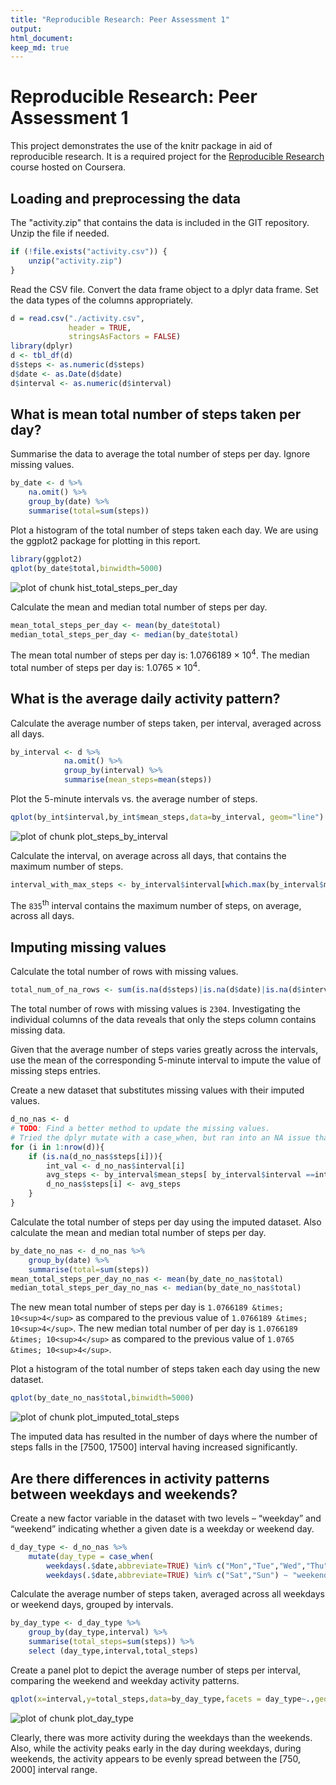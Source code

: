 ```yaml
---
title: "Reproducible Research: Peer Assessment 1"
output: 
html_document:
keep_md: true
---
```

# Reproducible Research: Peer Assessment 1
This project demonstrates the use of the knitr package in aid of reproducible research. It is a required project for the [Reproducible Research](https://www.coursera.org/learn/reproducible-research/home) course hosted on Coursera.

## Loading and preprocessing the data
The "activity.zip" that contains the data is included in the GIT repository. Unzip the file if needed.

```r
if (!file.exists("activity.csv")) {
    unzip("activity.zip")
}
```
Read the CSV file. Convert the data frame object to a dplyr data frame. Set the data types of the columns appropriately.

```r
d = read.csv("./activity.csv",
             header = TRUE,
             stringsAsFactors = FALSE)
library(dplyr)
d <- tbl_df(d)
d$steps <- as.numeric(d$steps)
d$date <- as.Date(d$date)
d$interval <- as.numeric(d$interval)
```

## What is mean total number of steps taken per day?
Summarise the data to average the total number of steps per day. Ignore missing values.

```r
by_date <- d %>% 
    na.omit() %>% 
    group_by(date) %>% 
    summarise(total=sum(steps))
```
Plot a histogram of the total number of steps taken each day. We are using the ggplot2 package for plotting in this report.

```r
library(ggplot2)
qplot(by_date$total,binwidth=5000)
```

![plot of chunk hist_total_steps_per_day](figure/hist_total_steps_per_day-1.png)

Calculate the mean and median total number of steps per day.

```r
mean_total_steps_per_day <- mean(by_date$total)
median_total_steps_per_day <- median(by_date$total)
```
The mean total number of steps per day is: 1.0766189 &times; 10<sup>4</sup>. The median total number of steps per day is: 1.0765 &times; 10<sup>4</sup>.
## What is the average daily activity pattern?
Calculate the average number of steps taken, per interval, averaged across all days.

```r
by_interval <- d %>% 
            na.omit() %>% 
            group_by(interval) %>% 
            summarise(mean_steps=mean(steps))
```
Plot the 5-minute intervals vs. the average number of steps.

```r
qplot(by_int$interval,by_int$mean_steps,data=by_interval, geom="line")
```

![plot of chunk plot_steps_by_interval](figure/plot_steps_by_interval-1.png)

Calculate the interval, on average across all days, that contains the maximum number of steps.

```r
interval_with_max_steps <- by_interval$interval[which.max(by_interval$mean_steps)]
```
The ``835``<sup>th</sup> interval contains the maximum number of steps, on average, across all days.
## Imputing missing values
Calculate the total number of rows with missing values. 

```r
total_num_of_na_rows <- sum(is.na(d$steps)|is.na(d$date)|is.na(d$interval))
```
The total number of rows with missing values is ``2304``. Investigating the individual columns of the data reveals that only the steps column contains missing data.

Given that the average number of steps varies greatly across the intervals, use the mean of the corresponding 5-minute interval to impute the value of missing steps entries.

Create a new dataset that substitutes missing values with their imputed values. 

```r
d_no_nas <- d
# TODO: Find a better method to update the missing values. 
# Tried the dplyr mutate with a case_when, but ran into an NA issue that I could not resolve.
for (i in 1:nrow(d)){
    if (is.na(d_no_nas$steps[i])){
        int_val <- d_no_nas$interval[i]
        avg_steps <- by_interval$mean_steps[ by_interval$interval ==int_val]
        d_no_nas$steps[i] <- avg_steps
    }
}
```
Calculate the total number of steps per day using the imputed dataset. Also calculate the mean and median total number of steps per day.

```r
by_date_no_nas <- d_no_nas %>% 
    group_by(date) %>% 
    summarise(total=sum(steps))
mean_total_steps_per_day_no_nas <- mean(by_date_no_nas$total)
median_total_steps_per_day_no_nas <- median(by_date_no_nas$total)
```
The new mean total number of steps per day is ``1.0766189 &times; 10<sup>4</sup>`` as compared to the previous value of ``1.0766189 &times; 10<sup>4</sup>``. The new median total number of per day is ``1.0766189 &times; 10<sup>4</sup>`` as compared to the previous value of ``1.0765 &times; 10<sup>4</sup>``.

Plot a histogram of the total number of steps taken each day using the new dataset.

```r
qplot(by_date_no_nas$total,binwidth=5000)
```

![plot of chunk plot_imputed_total_steps](figure/plot_imputed_total_steps-1.png)

The imputed data has resulted in the number of days where the number of steps falls in the [7500, 17500] interval having increased significantly.

## Are there differences in activity patterns between weekdays and weekends?
Create a new factor variable in the dataset with two levels – “weekday” and “weekend” indicating whether a given date is a weekday or weekend day.

```r
d_day_type <- d_no_nas %>%
    mutate(day_type = case_when(
        weekdays(.$date,abbreviate=TRUE) %in% c("Mon","Tue","Wed","Thu","Fri") ~ "weekday",
        weekdays(.$date,abbreviate=TRUE) %in% c("Sat","Sun") ~ "weekend")) 
```
Calculate the average number of steps taken, averaged across all weekdays or weekend days, grouped by intervals.

```r
by_day_type <- d_day_type %>%
    group_by(day_type,interval) %>%
    summarise(total_steps=sum(steps)) %>%
    select (day_type,interval,total_steps)
```
Create a panel plot to depict the average number of steps per interval, comparing the weekend and weekday activity patterns.

```r
qplot(x=interval,y=total_steps,data=by_day_type,facets = day_type~.,geom="line") 
```

![plot of chunk plot_day_type](figure/plot_day_type-1.png)

Clearly, there was more activity during the weekdays than the weekends. Also, while the activity peaks early in the day during weekdays, during weekends, the activity appears to be evenly spread between the [750, 2000] interval range.
